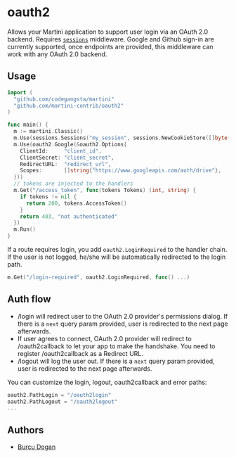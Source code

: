 # oauth2

Allows your Martini application to support user login via an OAuth 2.0 backend. Requires [`sessions`](https://github.com/martini-contrib/sessions) middleware. Google and Github sign-in are currently supported, once endpoints are provided, this middleware can work with any OAuth 2.0 backend.

## Usage

~~~ go
import (
  "github.com/codegangsta/martini"
  "github.com/martini-contrib/oauth2"
)

func main() {
  m := martini.Classic()
  m.Use(sessions.Sessions("my_session", sessions.NewCookieStore([]byte("secret123"))))
  m.Use(oauth2.Google(&oauth2.Options{
    ClientId:     "client_id",
    ClientSecret: "client_secret",
    RedirectURL:  "redirect_url",
    Scopes:       []string{"https://www.googleapis.com/auth/drive"},
  }))
  // tokens are injected to the handlers
  m.Get("/access_token", func(tokens Tokens) (int, string) {
    if tokens != nil {
      return 200, tokens.AccessToken()
    }
    return 403, "not authenticated"
  })
  m.Run()
}
~~~

If a route requires login, you add `oauth2.LoginRequired` to the handler chain. If the user is not logged, he/she will be automatically redirected to the login path.

~~~ go
m.Get("/login-required", oauth2.LoginRequired, func() ...)
~~~

## Auth flow

* /login will redirect user to the OAuth 2.0 provider's permissions dialog. If there is a `next` query param provided, user is redirected to the next page afterwards.
* If user agrees to connect, OAuth 2.0 provider will redirect to /oauth2callback to let your app to make the handshake. You need to register /oauth2callback as a Redirect URL.
* /logout will log the user out. If there is a `next` query param provided, user is redirected to the next page afterwards.
 
You can customize the login, logout, oauth2callback and error paths:

~~~ go
oauth2.PathLogin = "/oauth2login"
oauth2.PathLogout = "/oauth2logout"
...
~~~

## Authors

* [Burcu Dogan](http://github.com/rakyll)
